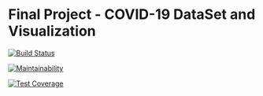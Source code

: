 # Final Project - COVID-19 DataSet and Visualization

[![Build Status](https://travis-ci.com/devfulcrum/2021sp-final-project-devfulcrum.svg?branch=master)](https://travis-ci.com/devfulcrum/2021sp-final-project-devfulcrum)

[![Maintainability](https://api.codeclimate.com/v1/badges/b2c9601052434e2769fb/maintainability)](https://codeclimate.com/github/devfulcrum/2021sp-final-project-devfulcrum/maintainability)

[![Test Coverage](https://api.codeclimate.com/v1/badges/b2c9601052434e2769fb/test_coverage)](https://codeclimate.com/github/devfulcrum/2021sp-final-project-devfulcrum/test_coverage)


